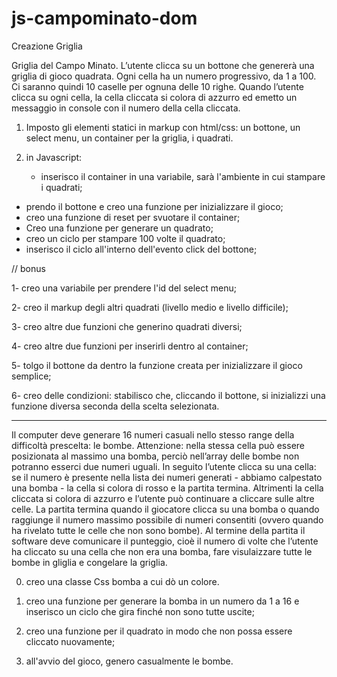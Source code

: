 # js-campominato-dom

Creazione Griglia

Griglia del Campo Minato. L’utente clicca su un bottone che genererà una griglia di gioco quadrata. Ogni cella ha un numero progressivo, da 1 a 100. Ci saranno quindi 10 caselle per ognuna delle 10 righe. Quando l’utente clicca su ogni cella, la cella cliccata si colora di azzurro ed emetto un messaggio in console con il numero della cella cliccata.


1. Imposto gli elementi statici in markup con html/css: un bottone, un select menu, un container per la griglia, i quadrati.

2. in Javascript: 
   - inserisco il container in una variabile, sarà l'ambiente in cui stampare i quadrati;
  - prendo il bottone e creo una funzione per inizializzare il gioco;
  - creo una funzione di reset per svuotare il container;
  - Creo una funzione per generare un quadrato;
  - creo un ciclo per stampare 100 volte il quadrato;
  - inserisco il ciclo all'interno dell'evento click del bottone;

 // bonus 

1- creo una variabile per prendere l'id del select menu;

2-  creo il markup degli altri quadrati (livello medio e livello difficile);

3- creo altre due funzioni che generino quadrati diversi;

4- creo altre due funzioni per inserirli dentro al container;

5- tolgo il bottone da dentro la funzione creata per inizializzare il gioco semplice;

6- creo delle condizioni: stabilisco che, cliccando il bottone, si inizializzi una funzione diversa seconda della scelta selezionata.

___
Il computer deve generare 16 numeri casuali nello stesso range della difficoltà prescelta: le bombe. Attenzione: nella stessa cella può essere posizionata al massimo una bomba, perciò nell’array delle bombe non potranno esserci due numeri uguali.
In seguito l’utente clicca su una cella: se il numero è presente nella lista dei numeri generati - abbiamo calpestato una bomba - la cella si colora di rosso e la partita termina. Altrimenti la cella cliccata si colora di azzurro e l’utente può continuare a cliccare sulle altre celle.
La partita termina quando il giocatore clicca su una bomba o quando raggiunge il numero massimo possibile di numeri consentiti (ovvero quando ha rivelato tutte le celle che non sono bombe).
Al termine della partita il software deve comunicare il punteggio, cioè il numero di volte che l’utente ha cliccato su una cella che non era una bomba, fare visulaizzare tutte le bombe in gliglia e congelare la griglia.


0. creo una classe Css bomba a cui dò un colore.
1. creo una funzione per generare la bomba in un numero da 1 a 16 e inserisco un ciclo che gira finché non sono tutte uscite;

2. creo una funzione per il quadrato in modo che non possa essere cliccato nuovamente;

3. all'avvio del gioco, genero casualmente le bombe.
